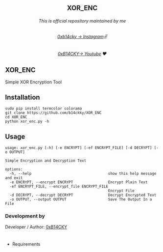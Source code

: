 ##   <p align="center">XOR_ENC<p align="center"> 



###### <p align="center">*This is official repository maintained by me*
###### <p align="center"> *[0xb14cky → Instagram](https://www.instagram.com/0xb14cky/)✌*
###### <p align="center"> *[0xB14CKY→ Youtube](https://www.youtube.com/channel/UC8bmAXnfIitSouOnhD9bjzA/) ❤️*
  

## XOR_ENC
 
Simple XOR Encryption Tool

## Installation
```
sudo pip install termcolor colorama
git clone https://github.com/b14ckky/XOR_ENC
cd XOR_ENC
python xor_enc.py -h
```

## Usage
```
usage: xor_enc.py [-h] [-e ENCRYPT] [-ef ENCRYPT_FILE] [-d DECRYPT] [-o OUTPUT]

Simple Encryption and Decryption Text

options:
  -h, --help                                   show this help message and exit
  -e ENCRYPT, --encrypt ENCRYPT                Encrypt Plain Text
  -ef ENCRYPT_FILE, --encrypt_file ENCRYPT_FILE
                                               Encrypt File
  -d DECRYPT, --decrypt DECRYPT                Decrypt Encrypted Text
  -o OUTPUT, --output OUTPUT                   Save The Output In a File
```

 ### Development by

Developer / Author: [0xB14CKY](https://www.instagram.com/0xb14cky/)





# 


- Requirements
```
 
```

```

```
